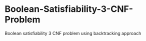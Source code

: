 # Boolean-Satisfiability-3-CNF-Problem
Boolean satisfiability 3 CNF problem using backtracking approach
